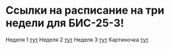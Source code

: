 # Ссылки на расписание на три недели для БИС-25-3!
Неделя 1 [тут](./timetable_1w.md)
Неделя 2 [тут](./timetable_2w.md)
Неделя 3 [тут](./timetable_3w.md)
Картиночка [тут](./meme.png)